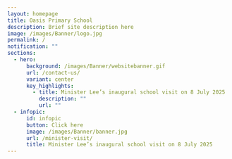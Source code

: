 ```yaml
---
layout: homepage
title: Oasis Primary School
description: Brief site description here
image: /images/Banner/logo.jpg
permalink: /
notification: ""
sections:
  - hero:
      background: /images/Banner/websitebanner.gif
      url: /contact-us/
      variant: center
      key_highlights:
        - title: Minister Lee’s inaugural school visit on 8 July 2025
          description: ""
          url: ""
  - infopic:
      id: infopic
      button: Click here
      image: /images/Banner/banner.jpg
      url: /minister-visit/
      title: Minister Lee’s inaugural school visit on 8 July 2025
---
```


